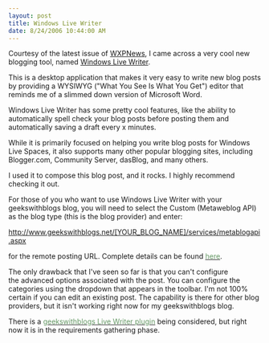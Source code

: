 ```yaml
---
layout: post
title: Windows Live Writer
date: 8/24/2006 10:44:00 AM
---
```


Courtesy of the latest issue of [WXPNews](http://www.wxpnews.com/archives/wxpnews-241-20060822.htm), I came across a very cool new blogging tool, named [Windows Live Writer](http://windowslivewriter.spaces.live.com/).

This is a desktop application that makes it very easy to write new blog posts by providing a WYSIWYG ("What You See Is What You Get") editor that reminds me of a slimmed down version of Microsoft Word.

Windows Live Writer has some pretty cool features, like the ability to automatically spell check your blog posts before posting them and automatically saving a draft every x minutes.

While it is primarily focused on helping you write blog posts for Windows Live Spaces, it also supports many other popular blogging sites, including Blogger.com, Community Server, dasBlog, and many others.

I used it to compose this blog post, and it rocks. I highly recommend checking it out.

For those of you who want to use Windows Live Writer with your geekswithblogs blog, you will need to select the Custom (Metaweblog API) as the blog type (this is the blog provider) and enter:

http://www.geekswithblogs.net/[YOUR_BLOG_NAME]/services/metablogapi.aspx

for the remote posting URL. Complete details can be found [<font color="#669966">here</font>](http://geekswithblogs.net/jjulian/archive/2006/08/16/88158.aspx).

The only drawback that I've seen so far is that you can't configure the advanced options associated with the post. You can configure the categories using the dropdown that appears in the toolbar. I'm not 100% certain if you can edit an existing post. The capability is there for other blog providers, but it isn't working right now for my geekswithblogs blog.

There is a [<font color="#669966">geekswithblogs Live Writer plugin</font>](http://geekswithblogs.net/jjulian/archive/2006/08/24/89084.aspx) being considered, but right now it is in the requirements gathering phase.
